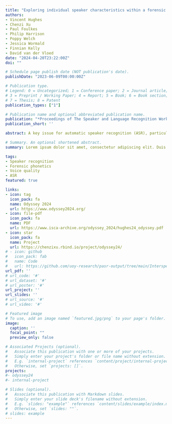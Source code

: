 ```yaml
---
title: "Exploring individual speaker characteristics within a forensic automatic speaker recognition system"
authors:
- Vincent Hughes
- Chenzi Xu
- Paul Foulkes
- Philip Harrison
- Poppy Welch
- Jessica Wormald
- Finnian Kelly
- David van der Vloed
date: "2024-04-20T23:22:00Z"
doi: ""

# Schedule page publish date (NOT publication's date).
publishDate: "2023-06-09T00:00:00Z"

# Publication type.
# Legend: 0 = Uncategorized; 1 = Conference paper; 2 = Journal article;
# 3 = Preprint / Working Paper; 4 = Report; 5 = Book; 6 = Book section;
# 7 = Thesis; 8 = Patent
publication_types: ["1"]

# Publication name and optional abbreviated publication name.
publication: "*Proceedings of The Speaker and Language Recognition Workshop (Odyssey 2024)*. Quebec, Canada."
publication_short: ''

abstract: A key issue for automatic speaker recognition (ASR), particularly for forensics, is our lack of understanding about why certain voices prove more or less of a challenge for systems. In this paper, we focus on variability in individual speaker performance within an x-vector ASR system and examine this variability as a function of the phonetic content within speech samples. The inclusion of vowels generally improved performance, but not for all speakers. Indeed, some speakers produced broadly the same Cllr irrespective of the phonetic content in the speech samples. Poor ASR performance was not well correlated with long-term laryngeal features (f0 and laryngeal voice quality) and these features may provide additional speaker discriminatory information for some speakers. We discuss the implications of these findings in terms of developing a speaker quality metric for flagging potentially problematic speakers prior to ASR comparison.

# Summary. An optional shortened abstract.
summary: Lorem ipsum dolor sit amet, consectetur adipiscing elit. Duis posuere tellus ac convallis placerat. Proin tincidunt magna sed ex sollicitudin condimentum.

tags:
- Speaker recognition
- Forensic phonetics
- Voice quality
- ASR
featured: true

links:
- icon: tag
  icon_pack: fa
  name: Odyssey 2024
  url: https://www.odyssey2024.org/
- icon: file-pdf
  icon_pack: fa
  name: PDF
  url: https://www.isca-archive.org/odyssey_2024/hughes24_odyssey.pdf
- icon: star
  icon_pack: fa
  name: Project
  url: https://chenzixu.rbind.io/project/odyssey24/
# - icon: github
#   icon_pack: fab
#   name: Code
#   url: https://github.com/uoy-research/pasr-output/tree/main/Interspeech_23_Calibration
url_pdf: ''
# url_code: '#'
# url_dataset: '#'
# url_poster: '#'
url_project: ''
url_slides: ''
# url_source: '#'
# url_video: '#'

# Featured image
# To use, add an image named `featured.jpg/png` to your page's folder. 
image:
  caption: ''
  focal_point: ""
  preview_only: false

# Associated Projects (optional).
#   Associate this publication with one or more of your projects.
#   Simply enter your project's folder or file name without extension.
#   E.g. `internal-project` references `content/project/internal-project/index.md`.
#   Otherwise, set `projects: []`.
projects:
#- odyssey24
#- internal-project

# Slides (optional).
#   Associate this publication with Markdown slides.
#   Simply enter your slide deck's filename without extension.
#   E.g. `slides: "example"` references `content/slides/example/index.md`.
#   Otherwise, set `slides: ""`.
# slides: example
---
```


